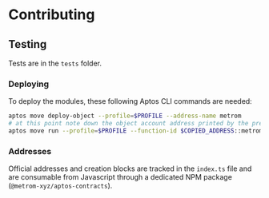 # Contributing

## Testing

Tests are in the `tests` folder.

### Deploying

To deploy the modules, these following Aptos CLI commands are needed:

```sh
aptos move deploy-object --profile=$PROFILE --address-name metrom
# at this point note down the object account address printed by the previous command (it will be the deployed module's address and we refer to it as $COPIED_ADDRESS from now on)
aptos move run --profile=$PROFILE --function-id $COPIED_ADDRESS::metrom::init_state --args address:$OWNER address:$UPDATER u32:$FEE u64:$MINIMUM_CAMPAIGN_DURATION u64:$MAXIMUM_CAMPAIGN_DURATION
```

### Addresses

Official addresses and creation blocks are tracked in the `index.ts` file and
are consumable from Javascript through a dedicated NPM package
(`@metrom-xyz/aptos-contracts`).
